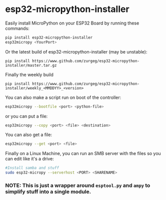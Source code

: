 # esp32-micropython-installer
Easily install MicroPython on your ESP32 Board by running these commands:
```bash
pip install esp32-micropython-installer
esp32micropy <YourPort>
```
Or the latest build of esp32-micropython-installer (may be unstable):
```
pip install https://www.github.com/zurgeg/esp32-micropython-installer/master.tar.gz
```
Finally the weekly build
```
pip install https://www.github.com/zurgeg/esp32-micropython-installer/weekly_<MMDDYY>_<version>
```
You can also make a script run on boot of the controller:
```bash
esp32micropy --bootfile <port> <python-file>
```
or you can put a file:
```bash
esp32micropy --copy <port> <file> <destination>
```
You can also get a file:
```bash
esp32micropy --get <port> <file>
```

Finally on a Linux Machine, you can run an SMB server with the files so you can edit like it's a drive:
```bash
#Install samba and stuff
sudo esp32-micropy --serverhost <PORT> <SHARENAME>
```


### NOTE: This is just a wrapper around ```esptool.py``` and ```ampy``` to simplify stuff into a single module.
